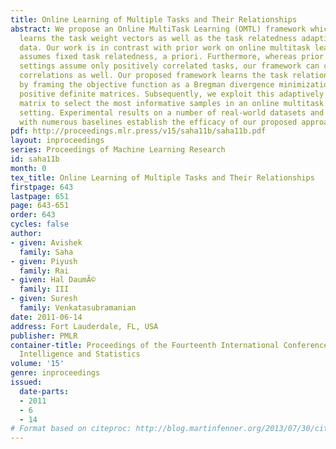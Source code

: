 ```yaml
---
title: Online Learning of Multiple Tasks and Their Relationships
abstract: We propose an Online MultiTask Learning (OMTL) framework which simultaneously
  learns the task weight vectors as well as the task relatedness adaptively from the
  data. Our work is in contrast with prior work on online multitask learning which
  assumes fixed task relatedness, a priori. Furthermore, whereas prior work in such
  settings assume only positively correlated tasks, our framework can capture negative
  correlations as well. Our proposed framework learns the task relationship matrix
  by framing the objective function as a Bregman divergence minimization problem for
  positive definite matrices. Subsequently, we exploit this adaptively learned task-relationship
  matrix to select the most informative samples in an online multitask active learning
  setting. Experimental results on a number of real-world datasets and comparisons
  with numerous baselines establish the efficacy of our proposed approach. [pdf]
pdf: http://proceedings.mlr.press/v15/saha11b/saha11b.pdf
layout: inproceedings
series: Proceedings of Machine Learning Research
id: saha11b
month: 0
tex_title: Online Learning of Multiple Tasks and Their Relationships
firstpage: 643
lastpage: 651
page: 643-651
order: 643
cycles: false
author:
- given: Avishek
  family: Saha
- given: Piyush
  family: Rai
- given: Hal DaumÃ©
  family: III
- given: Suresh
  family: Venkatasubramanian
date: 2011-06-14
address: Fort Lauderdale, FL, USA
publisher: PMLR
container-title: Proceedings of the Fourteenth International Conference on Artificial
  Intelligence and Statistics
volume: '15'
genre: inproceedings
issued:
  date-parts:
  - 2011
  - 6
  - 14
# Format based on citeproc: http://blog.martinfenner.org/2013/07/30/citeproc-yaml-for-bibliographies/
---
```

